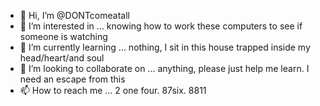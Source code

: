 - 👋 Hi, I’m @DONTcomeatall
- 👀 I’m interested in ... knowing how to work these computers to see if someone is watching 
- 🌱 I’m currently learning ... nothing, I sit in this house trapped inside my head/heart/and soul
- 💞️ I’m looking to collaborate on ... anything, please just help me learn. I need an escape from this 
- 📫 How to reach me ... 2 one four. 87six. 8811

<!---
DONTcomeatall/DONTcomeatall is a ✨ special ✨ repository because its `README.md` (this file) appears os n your GitHub profile.
You can click the Preview link to take a look at your changes.
--->
